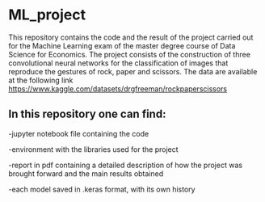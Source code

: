 # ML_project
This repository contains the code and the result of the project carried out for the Machine Learning exam of the master degree course of Data Science for Economics. The project consists of the construction of three convolutional neural networks for the classification of images that reproduce the gestures of rock, paper and scissors. The data are available at the following link https://www.kaggle.com/datasets/drgfreeman/rockpaperscissors


## In this repository one can find:

-jupyter notebook file containing the code

-environment with the libraries used for the project

-report in pdf containing a detailed description of how the project was brought forward and the main results obtained 

-each model saved in .keras format, with its own history
